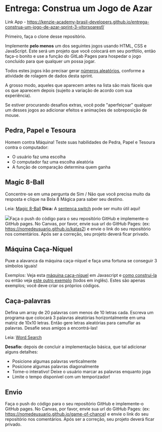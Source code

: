 # Entrega: Construa um Jogo de Azar

Link App - https://kenzie-academy-brasil-developers.github.io/entrega-construa-um-jogo-de-azar-sprint-3-vitorsoaresf/ <br>

Primeiro, faça o clone desse repositório.

Implemente **pelo menos** um dos seguintes jogos usando HTML, CSS e JavaScript. Este será um projeto que você colocará em seu portfólio, então faça-o bonito e use a função do GitLab Pages para hospedar o jogo concluído para que qualquer um possa jogar.

Todos estes jogos irão precisar gerar [números aleatórios](https://developer.mozilla.org/pt-BR/docs/Web/JavaScript/Reference/Global_Objects/Math/random), conforme a atividade de rolagem de dados desta sprint.

A grosso modo, aqueles que aparecem antes na lista são mais fáceis que os que aparecem depois (sujeito a variação de acordo com sua experiência).

Se estiver procurando desafios extras, você pode "aperfeiçoar" qualquer um desses jogos ao adicionar efeitos e animações de sobreposição de mouse.

## Pedra, Papel e Tesoura

Homem contra Máquina! Teste suas habilidades de Pedra, Papel e Tesoura contra o computador:

- O usuário faz uma escolha
- O computador faz uma escolha aleatória
- A função de comparação determina quem ganha

## Magic 8-Ball

Concentre-se em uma pergunta de Sim / Não que você precisa muito da resposta e clique na Bola 8 Mágica para saber seu destino.

Leia: [Magic 8-Ball](https://en.wikipedia.org/wiki/Magic_8-Ball)
**Dica:** A [sentença switch](https://developer.mozilla.org/pt-BR/docs/Web/JavaScript/Reference/Statements/switch) pode ser muito útil aqui!

![](https://upload.wikimedia.org/wikipedia/commons/8/85/Magic_8_Ball_-_Instrument_Of_Evil%3F_%282426454804%29.jpg)Faça o push do código para o seu repositório GitHub e implemente-o GitHub pages. No Canvas, por favor, envie sua url do GitHub Pages: (ex: https://nomedeusuario.github.io/katas2) e envie o link do seu repositório nos comentários. Após ser a correção, seu projeto deverá ficar privado.

## Máquina Caça-Níquel

Puxe a alavanca da máquina caça-níquel e faça uma fortuna se conseguir 3 símbolos iguais!

Exemplos: Veja esta [máquina caça-níquel](http://odhyan.com/slot/) em Javascript e [como construi-la](http://odhyan.com/blog/2011/05/slot-machine-in-javascript/) ou então veja [este outro exemplo](https://torutsume.net/en/slot-machine-by-javascript/) (todos em inglês). Estes são apenas exemplos; você deve criar os próprios códigos.

## Caça-palavras

Defina um array de 20 palavras com menos de 10 letras cada. Escreva um programa que colocará 3 palavras aleatórias horizontalmente em uma matriz de 10x10 letras. Então gere letras aleatórias para camuflar as palavras. Desafie seus amigos a encontrá-las!

Leia: [Word Search](https://pt.wikipedia.org/wiki/Ca%C3%A7a-palavras)

**Desafio:** depois de concluir a implementação básica, que tal adicionar alguns detalhes:

* Posicione algumas palavras verticalmente
* Posicione algumas palavras diagonalmente
* Torne-o interativo! Deixe o usuário marcar as palavras enquanto joga
* Limite o tempo disponível com um temporizador!

## Envio

Faça o push do código para o seu repositório GitHub e implemente-o GitHub pages. No Canvas, por favor, envie sua url do GitHub Pages: (ex: https://nomedeusuario.github.io/game-of-chance) e envie o link do seu repositório nos comentários. Após ser a correção, seu projeto deverá ficar privado.

